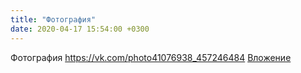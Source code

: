 ```yaml
---
title: "Фотография"
date: 2020-04-17 15:54:00 +0300
---
```


Фотография
<a class="vk-attach" href="https://vk.com/photo41076938_457246484">https://vk.com/photo41076938_457246484</a>
<a class="vk-attach" href="https://vk.com/photo41076938_457246484">Вложение</a>
